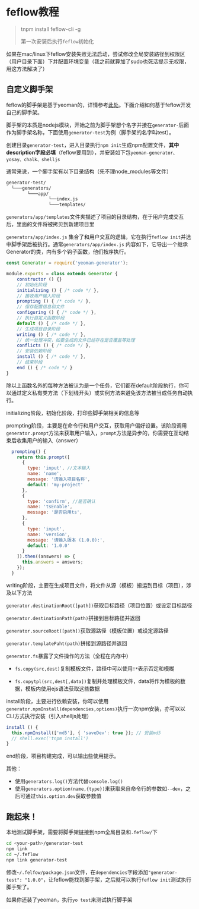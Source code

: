 # feflow教程

> tnpm install feflow-cli -g
>
> 第一次安装后执行`feflow`初始化

如果在mac/linux下feflow安装失败无法启动，尝试修改全局安装路径到权限区（用户目录下面）下并配置环境变量（我之前就算加了sudo也死活提示无权限，用这方法解决了）

## 自定义脚手架

feflow的脚手架是基于yeoman的，详情参考[此处](https://yowebapp.github.io/authoring/index.html)。下面介绍如何基于feflow开发自己的脚手架。

脚手架的本质是nodejs模块，开始之前为脚手架想个名字并接在`generator-`后面作为脚手架名称，下面使用`generator-test`为例（脚手架的名字叫test）。

创建目录`generator-test`，进入目录执行`npm init`生成npm配置文件，**其中description字段必填**（feflow要用到），并安装如下包`yeoman-generator、yosay、chalk、shelljs`

通常来说，一个脚手架有以下目录结构（先不理node_modules等文件）

```sh
generator-test/
  └───generators/
        └───app/
         		└──index.js
        		└───templates/
```

`generators/app/templates`文件夹描述了项目的目录结构，在于用户完成交互后，里面的文件将被拷贝到新建项目里

`generators/app/index.js` 集合了和用户交互的逻辑，它在执行`feflow init`并选中脚手架后被执行。通常`generators/app/index.js` 内容如下，它导出一个继承Generator的类，内有多个钩子函数，他们按序执行。

```js
const Generator = require('yeoman-generator');

module.exports = class extends Generator {
  	constructor () {}
    // 初始化阶段
    initializing () { /* code */ },
    // 接收用户输入阶段
    prompting () { /* code */ },
    // 保存配置信息和文件
    configuring () { /* code */ },
    // 执行自定义函数阶段
    default () { /* code */ },
    // 生成项目目录阶段
    writing () { /* code */ },
    // 统一处理冲突，如要生成的文件已经存在是否覆盖等处理
    conflicts () { /* code */ },
    // 安装依赖阶段
    install () { /* code */ },
    // 结束阶段
    end () { /* code */ }
}
```

除以上函数名外的每种方法被认为是一个任务，它们都在default阶段执行，你可以通过定义私有类方法（下划线开头）或实例方法来避免该方法被当成任务自动执行。

initializing阶段，初始化阶段，打印些脚手架相关的信息等



prompting阶段，主要是在命令行和用户交互，获取用户偏好设置。该阶段调用`generator.prompt`方法来获取用户输入，`prompt`方法是异步的，你需要在互动结束后收集用户的输入（answer）

```js
  prompting() {
    return this.prompt([
      {
        type: 'input', //文本输入
        name: 'name',
        message: '请输入项目名称',
        default: 'my-project'
      },
      {
        type: 'confirm', //是否确认
        name: 'tsEnable',
        message: '是否启用ts',
      },
      {
        type: 'input',
        name: 'version',
        message: '请输入版本 (1.0.0):',
        default: '1.0.0'
      }
    ]).then((answers) => {
      this.answers = answers;
    });
  }
```

writing阶段，主要在生成项目文件，将文件从源（模板）搬运到目标（项目），涉及以下方法

`generator.destinationRoot([path])`获取目标路径（项目位置）或设定目标路径

`generator.destinationPath(path)`拼接到目标路径并返回

`generator.sourceRoot([path])`获取源路径（模板位置）或设定源路径

`generator.templatePaht(path)`拼接到源路径并返回

`generator.fs`暴露了文件操作的方法（全程在内存中）

- `fs.copy(src,dest)`复制模板文件，路径中可以使用`!*`表示否定和模糊

- `fs.copytpl(src,dest[,data])`复制并处理模板文件，data将作为模板的数据，模板内使用ejs语法获取这些数据

  

install阶段，主要进行依赖安装，你可以使用`generator.npmInstall(dependencies,options)`执行一次npm安装，亦可以以CLI方式执行安装（引入shelljs处理）

```js
install () {
  this.npmInstall(['md5'], { 'saveDev': true }); // 安装md5
  // shell.exec('tnpm install')
}
```

end阶段，项目构建完成，可以输出些使用提示。



其他：

- 使用`generators.log()`方法代替`console.log()`
- 使用`generators.option(name,{type})`来获取来自命令行的参数如`--dev`，之后可通过`this.option.dev`获取参数值

## 跑起来！

本地测试脚手架，需要将脚手架链接到npm全局目录和`.feflow/`下

```sh
cd <your-path>/generator-test
npm link
cd ~/.feflow
npm link generator-test
```

修改`~/.felfow/package.json`文件，在`dependencies`字段添加`"generator-test": "1.0.0"`，让feflow能找到脚手架，之后就可以执行`feflow init`测试执行脚手架了。

如果你还装了yeoman，执行`yo test`来测试执行脚手架

